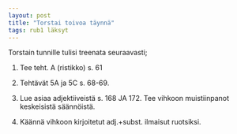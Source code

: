 ```yaml
---
layout: post
title: "Torstai toivoa täynnä"
tags: rub1 läksyt
---
```


Torstain tunnille tulisi treenata seuraavasti;

1. Tee teht. A (ristikko) s. 61

2. Tehtävät 5A ja 5C s. 68-69.

3. Lue asiaa adjektiiveistä s. 168 JA 172. Tee vihkoon muistiinpanot keskeisistä säännöistä.

4. Käännä vihkoon kirjoitetut adj.+subst. ilmaisut ruotsiksi.
